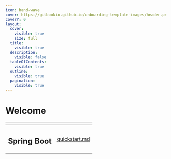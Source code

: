 ```yaml
---
icon: hand-wave
cover: https://gitbookio.github.io/onboarding-template-images/header.png
coverY: 0
layout:
  cover:
    visible: true
    size: full
  title:
    visible: true
  description:
    visible: false
  tableOfContents:
    visible: true
  outline:
    visible: true
  pagination:
    visible: true
---
```


# Welcome

<table data-view="cards"><thead><tr><th></th><th data-type="content-ref"></th></tr></thead><tbody><tr><td><h2>Spring Boot</h2></td><td><a href="getting-started/quickstart.md">quickstart.md</a></td></tr></tbody></table>
